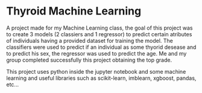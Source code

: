 # Thyroid Machine Learning

A project made for my Machine Learning class, the goal of this project was to create 3 models (2 classiers and 1 regressor) to predict certain atributes of individuals having a provided dataset for training the model. The classifiers were used to predict if an individual as some thyorid desease and to predict his sex, the regressor was used to predict the age. Me and my group completed successfully this project obtaining the top grade.

This project uses python inside the jupyter notebook and some machine learning and useful libraries such as scikit-learn, imblearn, xgboost, pandas, etc...